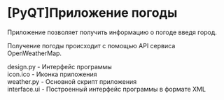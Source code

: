 # [PyQT]Приложение погоды  

Приложение позволяет получить информацию о погоде введя город.  
  
Получение погоды происходит с помощью API сервиса OpenWeatherMap. 
  
design.py - Интерфейс программы  
icon.ico - Иконка приложения  
weather.py - Основной скрипт приложения  
interface.ui - Построенный интерфейс программы в формате XML
